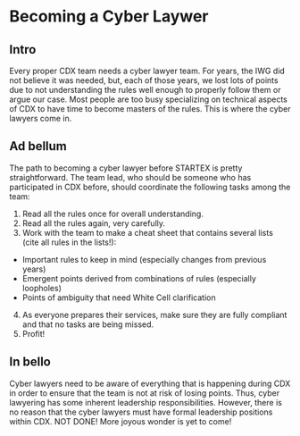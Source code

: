 Becoming a Cyber Laywer
=======================

Intro
-----
Every proper CDX team needs a cyber lawyer team. For years, the IWG did not believe it was needed, but,
each of those years, we lost lots of points due to not understanding the rules well enough to properly 
follow them or argue our case. Most people are too busy specializing on technical aspects of CDX to have
time to become masters of the rules. This is where the cyber lawyers come in.

Ad bellum
-----------
The path to becoming a cyber lawyer before STARTEX is pretty straightforward. The team lead, who should be
someone who has participated in CDX before, should coordinate the following tasks among the team:

1. Read all the rules once for overall understanding.
2. Read all the rules again, very carefully. 
3. Work with the team to make a cheat sheet that contains several lists (cite all rules in the lists!):
  * Important rules to keep in mind (especially changes from previous years)
  * Emergent points derived from combinations of rules (especially loopholes)
  * Points of ambiguity that need White Cell clarification
4. As everyone prepares their services, make sure they are fully compliant and that no tasks are being missed.
5. Profit!

In bello
--------
Cyber lawyers need to be aware of everything that is happening during CDX in order to ensure that the team is
not at risk of losing points. Thus, cyber lawyering has some inherent leadership responsibilities. However, there
is no reason that the cyber lawyers must have formal leadership positions within CDX.
NOT DONE! More joyous wonder is yet to come!

